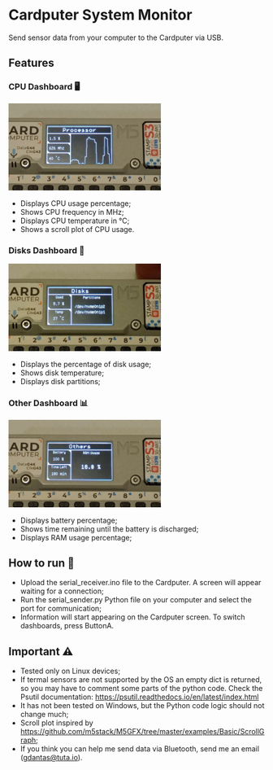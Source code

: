 # Cardputer System Monitor
Send sensor data from your computer to the Cardputer via USB.

## Features
### CPU Dashboard 🖥️
<img src="processor.jpg" alt="Processor" width="300"/>

- Displays CPU usage percentage;
- Shows CPU frequency in MHz;
- Displays CPU temperature in °C;
- Shows a scroll plot of CPU usage.

### Disks Dashboard 💾
<img src="disks.jpg" alt="Disks" width="300"/>

- Displays the percentage of disk usage;
- Shows disk temperature;
- Displays disk partitions;

### Other Dashboard 📊
<img src="others.jpg" alt="Others" width="300"/>

- Displays battery percentage;
- Shows time remaining until the battery is discharged;
- Displays RAM usage percentage;

## How to run 🚀
- Upload the serial_receiver.ino file to the Cardputer. A screen will appear waiting for a connection;
- Run the serial_sender.py Python file on your computer and select the port for communication;
- Information will start appearing on the Cardputer screen. To switch dashboards, press ButtonA.

## Important ⚠️
- Tested only on Linux devices;
- If termal sensors are not supported by the OS an empty dict is returned, so you may have to comment some parts of the python code. Check the Psutil documentation: https://psutil.readthedocs.io/en/latest/index.html
- It has not been tested on Windows, but the Python code logic should not change much;
- Scroll plot inspired by https://github.com/m5stack/M5GFX/tree/master/examples/Basic/ScrollGraph;
- If you think you can help me send data via Bluetooth, send me an email (gdantas@tuta.io).
